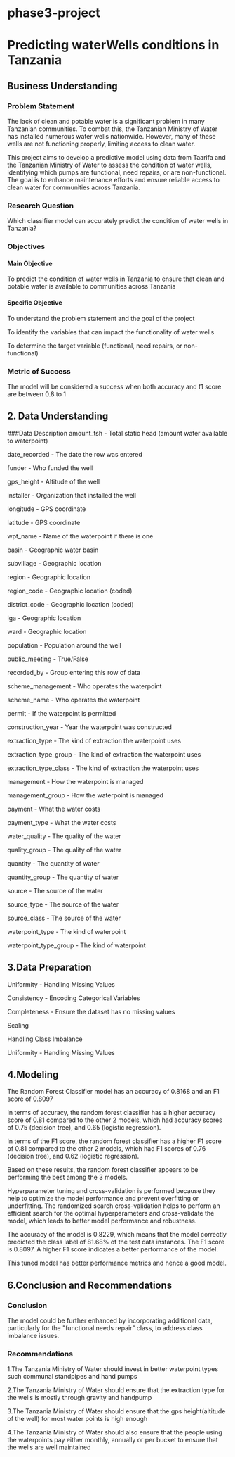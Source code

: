 # phase3-project
# Predicting waterWells conditions in Tanzania
## Business Understanding
### Problem Statement

The lack of clean and potable water is a significant problem in many Tanzanian communities. To combat this, the Tanzanian Ministry of Water has installed numerous water wells nationwide. However, many of these wells are not functioning properly, limiting access to clean water.

This project aims to develop a predictive model using data from Taarifa and the Tanzanian Ministry of Water to assess the condition of water wells, identifying which pumps are functional, need repairs, or are non-functional. The goal is to enhance maintenance efforts and ensure reliable access to clean water for communities across Tanzania.

### Research Question
Which classifier model can accurately predict the condition of water wells in Tanzania?

### Objectives

#### Main Objective
To predict the condition of water wells in Tanzania to ensure that clean and potable water is available to communities across Tanzania

#### Specific Objective 
To understand the problem statement and the goal of the project

To identify the variables that can impact the functionality of water wells

To determine the target variable (functional, need repairs, or non-functional)

### Metric of Success
The model will be considered a success when both accuracy and f1 score are between 0.8 to 1

## 2.  Data  Understanding
###Data Description
amount_tsh - Total static head (amount water available to waterpoint)

date_recorded - The date the row was entered

funder - Who funded the well

gps_height - Altitude of the well

installer - Organization that installed the well

longitude - GPS coordinate

latitude - GPS coordinate

wpt_name - Name of the waterpoint if there is one

basin - Geographic water basin

subvillage - Geographic location

region - Geographic location

region_code - Geographic location (coded)

district_code - Geographic location (coded)

lga - Geographic location

ward - Geographic location

population - Population around the well

public_meeting - True/False

recorded_by - Group entering this row of data

scheme_management - Who operates the waterpoint

scheme_name - Who operates the waterpoint

permit - If the waterpoint is permitted

construction_year - Year the waterpoint was constructed

extraction_type - The kind of extraction the waterpoint uses

extraction_type_group - The kind of extraction the waterpoint uses

extraction_type_class - The kind of extraction the waterpoint uses

management - How the waterpoint is managed

management_group - How the waterpoint is managed

payment - What the water costs

payment_type - What the water costs

water_quality - The quality of the water

quality_group - The quality of the water

quantity - The quantity of water

quantity_group - The quantity of water

source - The source of the water

source_type - The source of the water

source_class - The source of the water

waterpoint_type - The kind of waterpoint

waterpoint_type_group - The kind of waterpoint

## 3.Data Preparation
Uniformity - Handling Missing Values

Consistency - Encoding Categorical Variables

Completeness - Ensure the dataset has no missing values

Scaling

Handling Class Imbalance

Uniformity - Handling Missing Values

## 4.Modeling
The Random Forest Classifier model has an accuracy of 0.8168 and an F1 score of 0.8097

In terms of accuracy, the random forest classifier has a higher accuracy score of 0.81 compared to the other 2 models, which had accuracy scores of  0.75 (decision tree), and 0.65 (logistic regression).

In terms of the F1 score, the random forest classifier has a higher F1 score of 0.81 compared to the other 2 models, which had F1 scores of 0.76 (decision tree), and 0.62 (logistic regression).

Based on these results, the random forest classifier appears to be performing the best among the 3 models.

Hyperparameter tuning and cross-validation is performed because they help to optimize the model performance and prevent overfitting or underfitting. The randomized search cross-validation helps to perform an efficient search for the optimal hyperparameters and cross-validate the model, which leads to better model performance and robustness.

The accuracy of the model is 0.8229, which means that the model correctly predicted the class label of 81.68% of the test data instances. The F1 score is 0.8097. A higher F1 score indicates a better performance of the model.

This tuned model has better performance metrics and hence a good model.

## 6.Conclusion and Recommendations
### Conclusion
The model could be further enhanced by incorporating additional data, particularly for the "functional needs repair" class, to address class imbalance issues.

### Recommendations
1.The Tanzania Ministry of Water should invest in better waterpoint types such communal standpipes and hand pumps

2.The Tanzania Ministry of Water should ensure that the extraction type for the wells is mostly through gravity and handpump

3.The Tanzania Ministry of Water should ensure that the gps height(altitude of the well) for most water points is high enough

4.The Tanzania Ministry of Water should also ensure that the people using the waterpoints pay either monthly, annually or per bucket to ensure that the wells are well maintained